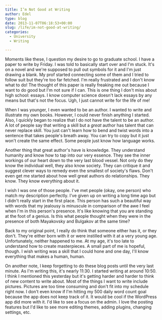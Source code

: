 ```yaml
---
title: I’m Not Good at Writing
author: Edel
type: blog
date: 2013-11-07T06:18:53+00:00
slug: /life/im-not-good-at-writing/
categories:
  - University
  - Writing

---
```

Moments like these, I question my desire to go to graduate school. I have a paper to write by Friday. I was told to basically start over and I'm stuck. It's on a novel and we're supposed to pull out symbols for it and I'm just drawing a blank. My prof started connecting some of them and I tried to follow suit but they're too far fetched. I'm really frustrated and I don't know what to do! The thought of this paper is really freaking me out because I want to do good but I'm not sure if I can. This is one thing I don't miss about high school: essays. I know computer science doesn't lack essays by any means but that's not the focus. Ugh, I just cannot write for the life of me!

When I was younger, I even wanted to be an author. I wanted to write and illustrate my own books. However, I could never finish anything I started. Also, I quickly began to realize that I do not have the talent to be an author. A lot of people say that writing a skill but a _great_ author has talent that can never replace skill. You just can't learn how to bend and twist words into a sentence that takes people's breath away. You can try to copy but it just won't create the same effect. Some people just know how language works.

Another thing that great author's have is knowledge. They understand humanity and know how to tap into our very essence. They see the inner workings of our heart down to the very last blood vessel. Not only do they know the individual well, they also know society. They can critique it and suggest clever ways to remedy even the smallest of society's flaws. Don't even get me started about how well great authors do relationships. They know. They know everything about it.

I wish I was one of those people. I've met people (okay, one person) who match my description perfectly. I've given up on writing a long time ago but I didn't really start in the first place. This person has such a beautiful way with words that my jealousy is minuscule in comparison of the awe I feel when I'm in this person's presence. It's like knowing that you are standing at the foot of a genius. Is this what people thought when they were in the presence of both Mayakovsky and Bulgakov at the same time?

Back to my original point, I really do think that someone either has it, or they don't. They're either born with it or were instilled with it at a very young age. Unfortunately, neither happened to me. At my age, it's too late to understand how to create masterpieces. A small part of me is hopeful, though. I wish writing was a skill that I could hone and one day, I'll know everything that makes a human, human.

On another note, I keep forgetting to do these blog posts until the very last minute. As I'm writing this, it's nearly 11:30. I started writing at around 10:50. I think I mentioned this yesterday but it's getting harder and harder to think of new content to write about. Most of the things I want to write include pictures. Pictures are too time consuming and don't fit into my schedule right now. I don't even know if I'm hitting my 500 daily word count goal because the app does not keep track of it. It would be cool if the WordPress app did more with it. I'd like to see a focus on the admin. I love the posting features but I'd like to see more editing themes, adding plugins, changing settings, etc.


